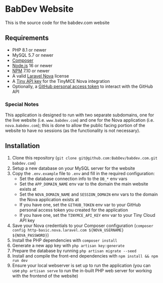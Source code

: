 # BabDev Website

This is the source code for the babdev.com website

## Requirements

- PHP 8.1 or newer
- MySQL 5.7 or newer
- [Composer](https://getcomposer.org/download/)
- [Node.js](https://nodejs.org/en/) 16 or newer
- [NPM](https://docs.npmjs.com/downloading-and-installing-node-js-and-npm) 7.10 or newer
- A valid [Laravel Nova](https://nova.laravel.com) license
- A [Tiny API key](https://www.tiny.cloud) for the TinyMCE Nova integration
- Optionally, a [GitHub personal access token](https://help.github.com/en/github/authenticating-to-github/creating-a-personal-access-token-for-the-command-line) to interact with the GitHub API

### Special Notes

This application is designed to run with two separate subdomains, one for the live website (i.e. `www.babdev.com`) and one for the Nova application (i.e. `nova.babdev.com`); this is done to allow the public facing portion of the website to have no sessions (as the functionality is not necessary).

## Installation

1. Clone this repository (`git clone git@github.com:BabDev/babdev.com.git babdev.com`)
2. Setup a new database on your MySQL server for the website
3. Copy the `.env.example` file to `.env` and fill in the required configuration:
    - Set the database connection info to the `DB_*` env vars
    - Set the `APP_DOMAIN_NAME` env var to the domain the main website exists at
    - Set the `NOVA_DOMAIN_NAME` and `SESSION_DOMAIN` env vars to the domain the Nova application exists at
    - If you have one, set the `GITHUB_TOKEN` env var to your GitHub personal access token you created for the application
    - If you have one, set the `TINYMCE_API_KEY` env var to your Tiny Cloud API key
4. Save your Nova credentials to your Composer configuration (`composer config http-basic.nova.laravel.com ${NOVA_USERNAME} ${NOVA_PASSWORD}`)
5. Install the PHP dependencies with `composer install`
6. Generate a new app key with `php artisan key:generate`
7. Prepare the database by running `php artisan migrate --seed`
8. Install and compile the front-end dependencies with `npm install && npm run dev`
9. Ensure your local webserver is set up to run the application (you can use `php artisan serve` to run the in-built PHP web server for working with the frontend of the website)
